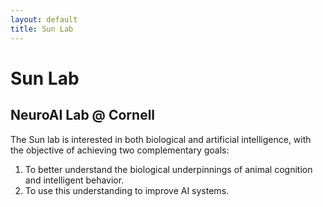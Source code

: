 ```yaml
---
layout: default
title: Sun Lab
---
```


# Sun Lab

## NeuroAI Lab @ Cornell

The Sun lab is interested in both biological and artificial intelligence, with the objective of achieving two complementary goals: 
1. To better understand the biological underpinnings of animal cognition and intelligent behavior.
2. To use this understanding to improve AI systems.
